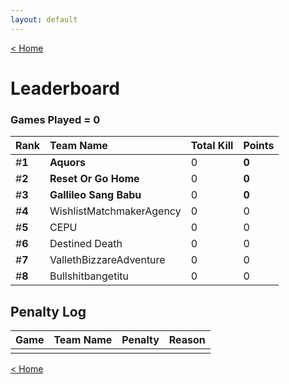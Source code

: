 ```yaml
---
layout: default
---
```


[< Home](https://kanziebub.github.io/SurvivalProtocol/)

# **Leaderboard**

### Games Played = 0

|  Rank  | Team Name             | Total Kill | **Points** |
|:-------|:----------------------|:-----------|:-----------|
| #**1** | **Aquors** | 0 | **0** | 
| #**2** | **Reset Or Go Home** | 0 | **0** | 
| #**3** | **Gallileo Sang Babu** | 0 | **0** | 
| #**4** | WishlistMatchmakerAgency | 0 | 0 | 
| #**5** | CEPU | 0 | 0 | 
| #**6** | Destined Death | 0 | 0 | 
| #**7** | VallethBizzareAdventure | 0 | 0 | 
| #**8** | Bullshitbangetitu | 0 | 0 | 

## Penalty Log

|  Game  | Team Name | Penalty | Reason                |
|:-------|:----------|:--------|:----------------------|
|      |      |      |      |
    
[< Home](https://kanziebub.github.io/SurvivalProtocol/)
    